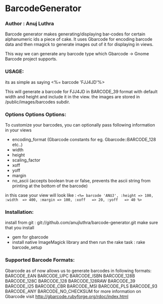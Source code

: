 BarcodeGenerator
================

### Author : Anuj Luthra

Barcode generator makes generating/displaying bar-codes for certain 
alphanumeric ids a piece of cake.
It uses Gbarcode for encoding barcode data and then rmagick to generate 
images out of it for displaying in views.

This way we can generate any barcode type which Gbarcode -> Gnome Barcode project
supports.

### USAGE:
its as simple as saying 
<%= barcode 'FJJ4JD'%> 

This will generate a barcode for FJJ4JD in BARCODE_39 format with default width
and height and include it in the view.
the images are stored in /public/images/barcodes subdir.

### Options Options Options:
To customize your barcodes, you can optionally pass following information in your views 
 - encoding_format (Gbarcode constants for eg. Gbarcode::BARCODE_128 etc..)
 - width
 - height
 - scaling_factor
 - xoff
 - yoff
 - margin
 - no_ascii (accepts boolean true or false, prevents the ascii string from printing at 
             the bottom of the barcode)
 
in this case your view will look like :
`
<%= barcode 'ANUJ', :height => 100, 
                    :width  => 400,
					:margin => 100,
					:xoff   => 20,
					:yoff   => 40
%> 
`

### Installation:
install from git : git://github.com/anujluthra/barcode-generator.git
make sure that you install 
 - gem for gbarcode
 - install native ImageMagick library 
and then run the rake task : rake barcode_setup

### Supported Barcode Formats:
Gbarcode as of now allows us to generate barcodes in following formats:
        BARCODE_EAN
        BARCODE_UPC
        BARCODE_ISBN
        BARCODE_128B
        BARCODE_128C
        BARCODE_128
        BARCODE_128RAW
        BARCODE_39
        BARCODE_I25
        BARCODE_CBR
        BARCODE_MSI
        BARCODE_PLS
        BARCODE_93
        BARCODE_ANY
        BARCODE_NO_CHECKSUM
for more information on Gbarcode visit http://gbarcode.rubyforge.org/rdoc/index.html

